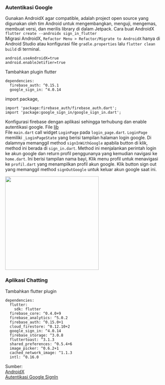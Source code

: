### Autentikasi Google
Gunakan AndroidX agar compatible, adalah project open source yang digunakan oleh tim Android untuk mengembangkan, menguji, mengemas, membuat versi, dan merilis library di dalam Jetpack.
Cara buat AndroidX `flutter create --androidx sign_in_flutter`\
Migrasi AndroidX, `Refactor Menu > Refactor/Migrate to AndroidX` hanya di Android Studio atau konfigurasi file `gradle.properties` lalu `flutter clean build` di terminal. 
```
android.useAndroidX=true
android.enableJetifier=true
```
Tambahkan plugin flutter
```
dependencies:
  firebase_auth: ^0.15.1
  google_sign_in: ^4.0.14
```
import package,
```
import 'package:firebase_auth/firebase_auth.dart';
import 'package:google_sign_in/google_sign_in.dart';
```
Konfigurasi firebase dengan aplikasi sehingga terhubung dan enable autentikasi google. 
File [lib]()\
File `main.dart` call widget `LoginPage` pada `login_page.dart`. 
`LoginPage` memiliki `_LoginPageState` yang berisi tampilan halaman login google. 
Di dalamnya memanggil method `signInWithGoogle` apabila button di klik, method ini berada di `sign_in.dart`. 
Method ini menjalankan perintah login ke akun google dan return profil penggunanya yang kemudian navigasi ke `home.dart`. 
Ini berisi tampilan nama bayi, Klik menu profil untuk menavigasi ke `profil.dart` yang menampilkan profil akun google. 
Klik button sign out yang memanggil method `signOutGoogle` untuk keluar akun google saat ini. 

<img src="" width="300">

### Aplikasi Chatting
Tambahkan flutter plugin
```
dependencies:
  flutter:
    sdk: flutter
  firebase_core: ^0.4.0+9
  firebase_analytics: ^5.0.2
  firebase_auth: ^0.15.0+1
  cloud_firestore: ^0.12.10+2
  google_sign_in: ^4.0.14
  firebase_storage: ^3.0.8
  fluttertoast: ^3.1.3
  shared_preferences: ^0.5.4+6
  image_picker: ^0.6.2+1
  cached_network_image: ^1.1.3
  intl: ^0.16.0
```

Sumber:\
[AndroidX](https://developer.android.com/jetpack/androidx?hl=id)\
[Autentikasi Google SignIn](https://medium.com/flutter-community/flutter-implementing-google-sign-in-71888bca24ed)
